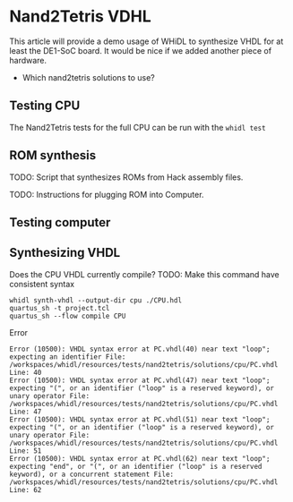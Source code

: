 # Nand2Tetris VDHL

This article will provide a demo usage of WHiDL to synthesize VHDL for at
least the DE1-SoC board. It would be nice if we added another piece of
hardware.

- Which nand2tetris solutions to use?

## Testing CPU

The Nand2Tetris tests for the full CPU can be run with the `whidl test`

## ROM synthesis

TODO: Script that synthesizes ROMs from Hack assembly files.

TODO: Instructions for plugging ROM into Computer.

## Testing computer

## Synthesizing VHDL

Does the CPU VHDL currently compile?
TODO: Make this command have consistent syntax

```
whidl synth-vhdl --output-dir cpu ./CPU.hdl
quartus_sh -t project.tcl
quartus_sh --flow compile CPU
```

Error

```
Error (10500): VHDL syntax error at PC.vhdl(40) near text "loop";  expecting an identifier File: /workspaces/whidl/resources/tests/nand2tetris/solutions/cpu/PC.vhdl Line: 40
Error (10500): VHDL syntax error at PC.vhdl(47) near text "loop";  expecting "(", or an identifier ("loop" is a reserved keyword), or  unary operator File: /workspaces/whidl/resources/tests/nand2tetris/solutions/cpu/PC.vhdl Line: 47
Error (10500): VHDL syntax error at PC.vhdl(51) near text "loop";  expecting "(", or an identifier ("loop" is a reserved keyword), or  unary operator File: /workspaces/whidl/resources/tests/nand2tetris/solutions/cpu/PC.vhdl Line: 51
Error (10500): VHDL syntax error at PC.vhdl(62) near text "loop";  expecting "end", or "(", or an identifier ("loop" is a reserved keyword), or a concurrent statement File: /workspaces/whidl/resources/tests/nand2tetris/solutions/cpu/PC.vhdl Line: 62
```
